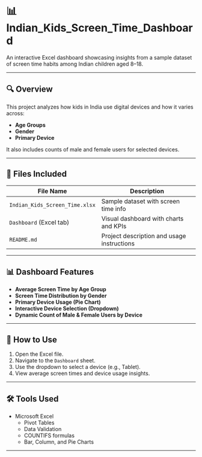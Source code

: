 # 📊 Indian_Kids_Screen_Time_Dashboard

An interactive Excel dashboard showcasing insights from a sample dataset of screen time habits among Indian children aged 8–18.

---

## 🔍 Overview

This project analyzes how kids in India use digital devices and how it varies across:
- **Age Groups**
- **Gender**
- **Primary Device**

It also includes counts of male and female users for selected devices.

---

## 📁 Files Included

| File Name                        | Description                                         |
|----------------------------------|-----------------------------------------------------|
| `Indian_Kids_Screen_Time.xlsx`   | Sample dataset with screen time info               |
| `Dashboard` (Excel tab)          | Visual dashboard with charts and KPIs              |
| `README.md`                      | Project description and usage instructions         |

---

## 📊 Dashboard Features

- **Average Screen Time by Age Group**  
- **Screen Time Distribution by Gender**  
- **Primary Device Usage (Pie Chart)**  
- **Interactive Device Selection (Dropdown)**  
- **Dynamic Count of Male & Female Users by Device**

---

## 🚀 How to Use

1. Open the Excel file.
2. Navigate to the `Dashboard` sheet.
3. Use the dropdown to select a device (e.g., Tablet).
4. View average screen times and device usage insights.

---

## 🛠 Tools Used

- Microsoft Excel
  - Pivot Tables
  - Data Validation
  - COUNTIFS formulas
  - Bar, Column, and Pie Charts
---
